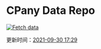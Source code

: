 # CPany Data Repo

[![Fetch data](https://github.com/yjl9903/CPany/actions/workflows/fetch.yml/badge.svg)](https://github.com/yjl9903/CPany/actions/workflows/fetch.yml)

<!-- START_SECTION: update_time -->
更新时间：[2021-09-30 17:29](https://www.timeanddate.com/worldclock/fixedtime.html?msg=Fetch+data&iso=20210930T172944&p1=237)
<!-- END_SECTION: update_time -->
